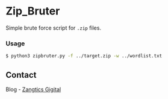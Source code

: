 # Zip_Bruter
Simple brute force script for `.zip` files.

### Usage
```bash
$ python3 zipbruter.py -f ../target.zip -w ../wordlist.txt
```
## Contact
Blog - [Zangtics Gigital](https://zangticsdigital.com/)<br/>

